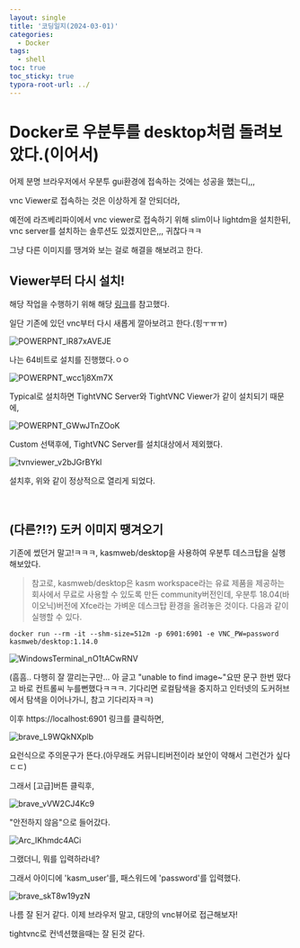 ```yaml
---
layout: single
title: '코딩일지(2024-03-01)'
categories:
  - Docker
tags:
  - shell
toc: true
toc_sticky: true
typora-root-url: ../
---
```




# Docker로 우분투를 desktop처럼 돌려보았다.(이어서)

어제 분명 브라우저에서 우분투 gui환경에 접속하는 것에는 성공을 했는디,,,

vnc Viewer로 접속하는 것은 이상하게 잘 안되더라,



예전에 라즈베리파이에서 vnc viewer로 접속하기 위해 slim이나 lightdm을 설치한뒤, vnc server를 설치하는 솔루션도 있겠지만은,,, 귀찮다ㅋㅋ

그냥 다른 이미지를 땡겨와 보는 걸로 해결을 해보려고 한다.



## Viewer부터 다시 설치!

해당 작업을 수행하기 위해 해당 [링크](https://front-it.tistory.com/41)를 참고했다.

일단 기존에 있던 vnc부터 다시 새롭게 깔아보려고 한다.(힝ㅜㅠㅠ)



![POWERPNT_lR87xAVEJE](/images/2024-03-04-codinglog(48)/POWERPNT_lR87xAVEJE.webp)

나는 64비트로 설치를 진행했다.ㅇㅇ

![POWERPNT_wcc1j8Xm7X](/images/2024-03-04-codinglog(48)/POWERPNT_wcc1j8Xm7X.webp)

Typical로 설치하면 TightVNC Server와 TightVNC Viewer가 같이 설치되기 때문에, 

![POWERPNT_GWwJTnZOoK](/images/2024-03-04-codinglog(48)/POWERPNT_GWwJTnZOoK.webp)

Custom 선택후에, TightVNC Server를 설치대상에서 제외했다.

![tvnviewer_v2bJGrBYkl](/images/2024-03-04-codinglog(48)/tvnviewer_v2bJGrBYkl.webp)

설치후, 위와 같이 정상적으로 열리게 되었다.



​	

## (다른?!?) 도커 이미지 땡겨오기

기존에 썼던거 말고!ㅋㅋㅋ, kasmweb/desktop을 사용하여 우분투 데스크탑을 실행해보았다.

> 참고로,  kasmweb/desktop은 kasm workspace라는 유료 제품을 제공하는 회사에서 무료로 사용할 수 있도록 만든 community버전인데, 우분투 18.04(바이오닉)버전에 Xfce라는 가벼운 데스크탑 환경을 올려놓은 것이다. 다음과 같이 실행할 수 있다.

```shell
docker run --rm -it --shm-size=512m -p 6901:6901 -e VNC_PW=password kasmweb/desktop:1.14.0
```

![WindowsTerminal_nO1tACwRNV](/images/2024-03-04-codinglog(48)/WindowsTerminal_nO1tACwRNV.webp)

(흠흠.. 다행히 잘 깔리는구만... 아 글고 "unable to find image~"요딴 문구 한번 떴다고 바로 컨트롤씨 누를뻔했다ㅋㅋㅋ. 기다리면 로컬탐색을 중지하고 인터넷의 도커허브에서 탐색을 이어나가니, 참고 기다리자ㅋㅋ)

이후 https://localhost:6901 링크를 클릭하면,

![brave_L9WQkNXplb](/images/2024-03-04-codinglog(48)/brave_L9WQkNXplb.webp)

요런식으로 주의문구가 뜬다.(아무래도 커뮤니티버전이라 보안이 약해서 그런건가 싶다ㄷㄷ)

그래서 [고급]버튼 클릭후, 

![brave_vVW2CJ4Kc9](/images/2024-03-04-codinglog(48)/brave_vVW2CJ4Kc9.webp)

"안전하지 않음"으로 들어갔다.

![Arc_IKhmdc4ACi](/images/2024-03-04-codinglog(48)/Arc_IKhmdc4ACi.webp)

그랬더니, 뭐를 입력하라네? 

그래서 아이디에 'kasm_user'를, 패스워드에 'password'를 입력했다.

![brave_skT8w19yzN](/images/2024-03-04-codinglog(48)/brave_skT8w19yzN.webp)

나름 잘 된거 같다. 이제 브라우저 말고, 대망의 vnc뷰어로 접근해보자!

tightvnc로 컨넥션했을때는 잘 된것 같다.









